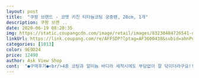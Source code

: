 ```yaml
---
layout: post 
title:  "쿠팡 브랜드 - 코멧 키친 티타늄코팅 궁중팬, 28cm, 1개" 
description: 쿠팡 브랜 ..
date: 2020-06-19 08:20:35 
img: https://static.coupangcdn.com/image/retail/images/83230484726541-d3d04ca5-2799-4dd2-99ff-cabe616797c7.jpg 
linkUrl: https://link.coupang.com/re/AFFSDP?lptag=AF3600438&subid=ahnPublicAsk&pageKey=1610668548&itemId=2750691386&vendorItemId=70740645139&traceid=V0-113-1b8305862982ee6c 
categories: [1013] 
color: 9E9D24 
price: 12490 
author: Ask View Shop 
cont:  "●구매후기●<br/>4중 코팅과 알미늄 바디라 세척시에도 부담없이 잘 닦이더라구요!! 너무 좋았습니다!!<br/>가성비 코멧 키친 티타늄 코팅 궁중팬 !!!<br/>궁중팬 사신다면 코멧 궁중팬 추천드립니다!!<br/>궁중팬으로 하니까 편하네용ㅋㅋㅋ<br/>그런 점에서 코멧 키친 티타늄 코팅 궁중팬은 백점 만점에 백점!!!!!<br/>그리고 궁중팬이라 그런가 깊이도 있어서, 어떤 요리든 자신있게 할수 있을꺼 같습니다!<br/>그리고 보통 궁중팬 보다 깊어서 볶음요리, 국물요리 그 어떤 요리를 하기도 적당해요.<br/><br/>너무 무겁고 크면 요리를 할때 힘들더라구요 근데 코멧 궁중팬은 딱 드는순간, 아 ! 가볍다 라는<br/>닭갈비나 볶음요리 해먹으려구요!<br/>또 세척이 편해서 편리하고 좋아요<br/>또 좋은점!<br/>손잡이랑 팬의 연결 리벳이 없어서 더욱 깨끗하게 사용할수있답니다.<br/><br/>아무래도 무거운 팬은 요리하기도 설겆이 하기도 모두 힘들기 때문이예요.<br/><br/>약간 수세미로 쓱 하니까 다닦임ㅋㅋ<br/>열이 빨리 올라서 좋았어요 (가스렌지용이용)<br/>원래 일반후라이팬에 해먹었을땐 세척이어려웠는데<br/>일단 주방도구의 포인트는 무게라고 생각해요<br/>일단 처음으로 계란밥 해먹었슴당 ㅋㅋ<br/>정말 가벼워서 이 크기에 이 무게가 진짜 인가 싶을 정도 입니다.<br/><br/>제가 팬을 고르는 가장 중요한 기준은 무게 입니다.<br/><br/>코팅도 삼중이다보니 막 벗겨지거나 하진 않을거같구요 !<br/>특히, 볶음 요리를 할때 알맞춤인거 같습니다!!<br/>튼튼한데 비해 가벼워서 좋구요<br/>티타늄 분말이 함유된 코팅이 알미늄 바디와 4중코팅의 결합력을 높여 내마모성이 우수하다고 하니<br/>표현이 먼저 된거 같습니다!!<br/>한번 잘 써봐야 겠어요.<br/><br/>" 
---
```

